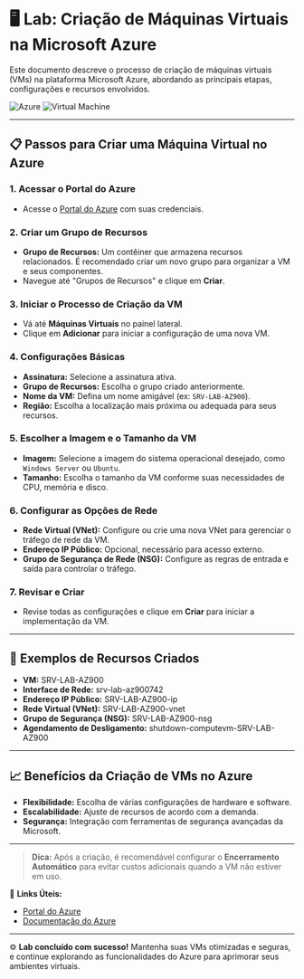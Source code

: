 # 🖥️ Lab: Criação de Máquinas Virtuais na Microsoft Azure

Este documento descreve o processo de criação de máquinas virtuais (VMs) na plataforma Microsoft Azure, abordando as principais etapas, configurações e recursos envolvidos.

![Azure](https://img.shields.io/badge/Azure-VM-blue?style=flat-square&logo=microsoft-azure) ![Virtual Machine](https://img.shields.io/badge/Virtual%20Machine-Setup-green?style=flat-square&logo=windows-terminal)

---

## 📋 Passos para Criar uma Máquina Virtual no Azure

### 1. Acessar o Portal do Azure
- Acesse o [Portal do Azure](https://portal.azure.com) com suas credenciais.

### 2. Criar um Grupo de Recursos
- **Grupo de Recursos:** Um contêiner que armazena recursos relacionados. É recomendado criar um novo grupo para organizar a VM e seus componentes.
- Navegue até "Grupos de Recursos" e clique em **Criar**.

### 3. Iniciar o Processo de Criação da VM
- Vá até **Máquinas Virtuais** no painel lateral.
- Clique em **Adicionar** para iniciar a configuração de uma nova VM.

### 4. Configurações Básicas
- **Assinatura:** Selecione a assinatura ativa.
- **Grupo de Recursos:** Escolha o grupo criado anteriormente.
- **Nome da VM:** Defina um nome amigável (ex: `SRV-LAB-AZ900`).
- **Região:** Escolha a localização mais próxima ou adequada para seus recursos.

### 5. Escolher a Imagem e o Tamanho da VM
- **Imagem:** Selecione a imagem do sistema operacional desejado, como `Windows Server` ou `Ubuntu`.
- **Tamanho:** Escolha o tamanho da VM conforme suas necessidades de CPU, memória e disco.

### 6. Configurar as Opções de Rede
- **Rede Virtual (VNet):** Configure ou crie uma nova VNet para gerenciar o tráfego de rede da VM.
- **Endereço IP Público:** Opcional, necessário para acesso externo.
- **Grupo de Segurança de Rede (NSG):** Configure as regras de entrada e saída para controlar o tráfego.

### 7. Revisar e Criar
- Revise todas as configurações e clique em **Criar** para iniciar a implementação da VM.



---

## 📝 Exemplos de Recursos Criados

- **VM:** SRV-LAB-AZ900
- **Interface de Rede:** srv-lab-az900742
- **Endereço IP Público:** SRV-LAB-AZ900-ip
- **Rede Virtual (VNet):** SRV-LAB-AZ900-vnet
- **Grupo de Segurança (NSG):** SRV-LAB-AZ900-nsg
- **Agendamento de Desligamento:** shutdown-computevm-SRV-LAB-AZ900

---

## 📈 Benefícios da Criação de VMs no Azure
- **Flexibilidade:** Escolha de várias configurações de hardware e software.
- **Escalabilidade:** Ajuste de recursos de acordo com a demanda.
- **Segurança:** Integração com ferramentas de segurança avançadas da Microsoft.

---

> **Dica:** Após a criação, é recomendável configurar o **Encerramento Automático** para evitar custos adicionais quando a VM não estiver em uso.

📌 **Links Úteis:**
- [Portal do Azure](https://portal.azure.com)
- [Documentação do Azure](https://docs.microsoft.com/azure)

---

⚙️ **Lab concluído com sucesso!** Mantenha suas VMs otimizadas e seguras, e continue explorando as funcionalidades do Azure para aprimorar seus ambientes virtuais.
